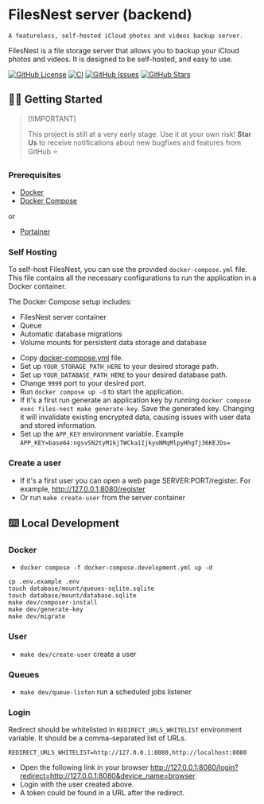 # FilesNest server (backend)

`A featureless, self-hosted iCloud photos and videos backup server.`


FilesNest is a file storage server that allows you to backup your iCloud photos and videos. It is designed to be self-hosted, and easy to use.

[![GitHub License](https://img.shields.io/github/license/files-nest/backend?style=flat-square&labelColor=black&)](https://github.com/files-nest/backend/LICENSE.md)
[![CI](https://img.shields.io/github/actions/workflow/status/files-nest/backend/ci.yml?branch=main&label=CI&style=flat-square&labelColor=black)](#)
[![GitHub Issues](https://img.shields.io/github/issues/files-nest/backend?style=flat-square&labelColor=black)](https://github.com/files-nest/backend/issues)
[![GitHub Stars](https://img.shields.io/github/stars/files-nest/backend?style=flat-square&labelColor=black&color=ffcb47)](https://github.com/files-nest/backend/stargazers)

## 👋🏻 Getting Started

> \[!IMPORTANT]
>
> This project is still at a very early stage. Use it at your own risk! **Star Us** to receive notifications about new bugfixes and features from GitHub ⭐️

### Prerequisites
* [Docker](https://docs.docker.com/get-docker/)
* [Docker Compose](https://docs.docker.com/compose/install/)

or

* [Portainer](https://docs.portainer.io/)

### Self Hosting
To self-host FilesNest, you can use the provided `docker-compose.yml` file. This file contains all the necessary configurations to run the application in a Docker container.

The Docker Compose setup includes:

- FilesNest server container
- Queue
- Automatic database migrations
- Volume mounts for persistent data storage and database

* Copy [docker-compose.yml](https://raw.githubusercontent.com/files-nest/backend/refs/heads/main/docker-compose.yml) file.
* Set up `YOUR_STORAGE_PATH_HERE` to your desired storage path.
* Set up `YOUR_DATABASE_PATH_HERE` to your desired database path.
* Change `9999` port to your desired port.
* Run `docker compose up -d` to start the application.
* If it's a first run generate an application key by running `docker compose exec files-nest make generate-key`. Save the generated key. Changing it will invalidate existing encrypted data, causing issues with user data and stored information.
* Set up the `APP_KEY` environment variable. Example `APP_KEY=base64:ngsvSN2tyM1kjTWCka1IjkyuNMqMlpyHhgTj36KEJDs=`

### Create a user
* If it's a first user you can open a web page SERVER:PORT/register. For example, http://127.0.0.1:8080/register
* Or run `make create-user` from the server container

## ⌨️ Local Development

### Docker
* `docker compose -f docker-compose.development.yml up -d`

```shell
cp .env.example .env
touch database/mount/queues-sqlite.sqlite
touch database/mount/database.sqlite
make dev/composer-install
make dev/generate-key
make dev/migrate
```

### User
* `make dev/create-user` create a user

### Queues
* `make dev/queue-listen` run a scheduled jobs listener

### Login
Redirect should be whitelisted in `REDIRECT_URLS_WHITELIST` environment variable. It should be a comma-separated list of URLs.
```dotenv
REDIRECT_URLS_WHITELIST=http://127.0.0.1:8080,http://localhost:8080
```

* Open the following link in your browser http://127.0.0.1:8080/login?redirect=http://127.0.0.1:8080&device_name=browser
* Login with the user created above.
* A token could be found in a URL after the redirect.



